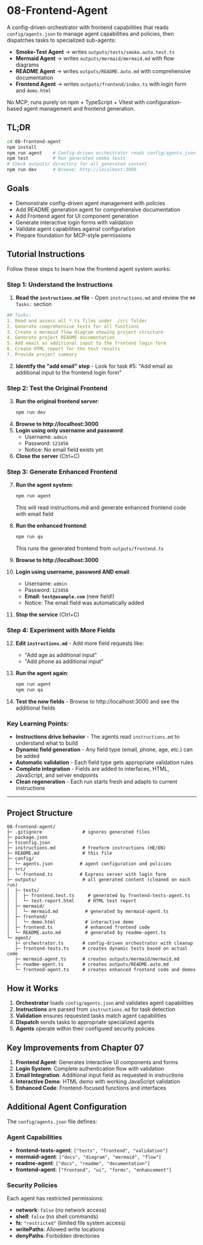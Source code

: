 # 08-Frontend-Agent

A config-driven orchestrator with frontend capabilities that reads `config/agents.json` to manage agent capabilities and policies, then dispatches tasks to specialized sub-agents:

- **Smoke‑Test Agent** → writes `outputs/tests/smoke.auto.test.ts`
- **Mermaid Agent** → writes `outputs/mermaid/mermaid.md` with flow diagrams
- **README Agent** → writes `outputs/README.auto.md` with comprehensive documentation
- **Frontend Agent** → writes `outputs/frontend/index.ts` with login form and `demo.html`

No MCP; runs purely on npm + TypeScript + Vitest with configuration-based agent management and frontend generation.

## TL;DR

```bash
cd 08-frontend-agent
npm install
npm run agent    # Config-driven orchestrator reads config/agents.json and ./instructions.md
npm test         # Run generated smoke tests
# Check outputs/ directory for all generated content
npm run dev      # Browse: http://localhost:3000
```

## Goals

- Demonstrate config-driven agent management with policies  
- Add README generation agent for comprehensive documentation  
- Add Frontend agent for UI component generation  
- Generate interactive login forms with validation  
- Validate agent capabilities against configuration  
- Prepare foundation for MCP-style permissions


## Tutorial Instructions

Follow these steps to learn how the frontend agent system works:

### Step 1: Understand the Instructions
1. **Read the `instructions.md` file** - Open `instructions.md` and review the `## Tasks:` section
```YAML
## Tasks:
1. Read and assess all *.ts files under ./src folder
2. Generate comprehensive tests for all functions
3. Create a mermaid flow diagram showing project structure
4. Generate project README documentation
5. Add email as additional input to the frontend login form
6. Create HTML report for the test results
7. Provide project summary
```
2. **Identify the "add email" step** - Look for task #5: "Add email as additional input to the frontend login form"


### Step 2: Test the Original Frontend
3. **Run the original frontend server**:
   ```bash
   npm run dev
   ```
4. **Browse to http://localhost:3000**
5. **Login using only username and password**:
   - Username: `admin`
   - Password: `123456`
   - Notice: No email field exists yet
6. **Close the server** (Ctrl+C)

### Step 3: Generate Enhanced Frontend
7. **Run the agent system**:
   ```bash
   npm run agent
   ```
   This will read instructions.md and generate enhanced frontend code with email field

8. **Run the enhanced frontend**:
   ```bash
   npm run qa
   ```
   This runs the generated frontend from `outputs/frontend.ts`

9. **Browse to http://localhost:3000**
10. **Login using username, password AND email**:
    - Username: `admin`
    - Password: `123456`
    - **Email: `test@example.com`** (new field!)
    - Notice: The email field was automatically added

11. **Stop the service** (Ctrl+C)

### Step 4: Experiment with More Fields
12. **Edit `instructions.md`** - Add more field requests like:
    - "Add age as additional input"
    - "Add phone as additional input"
    
13. **Run the agent again**:
    ```bash
    npm run agent
    npm run qa
    ```

14. **Test the new fields** - Browse to http://localhost:3000 and see the additional fields

### Key Learning Points:
- **Instructions drive behavior** - The agents read `instructions.md` to understand what to build
- **Dynamic field generation** - Any field type (email, phone, age, etc.) can be added
- **Automatic validation** - Each field type gets appropriate validation rules
- **Complete integration** - Fields are added to interfaces, HTML, JavaScript, and server endpoints
- **Clean regeneration** - Each run starts fresh and adapts to current instructions


---


## Project Structure

```
08-frontend-agent/
├─ .gitignore               # ignores generated files
├─ package.json
├─ tsconfig.json
├─ instructions.md          # freeform instructions (HE/EN)
├─ README.md                # this file
├─ config/
│  └─ agents.json          # agent configuration and policies
├─ src/
│  └─ frontend.ts          # Express server with login form
├─ outputs/                 # all generated content (cleaned on each run)
│  ├─ tests/
│  │  ├─ frontend.test.ts     # generated by frontend-tests-agent.ts
│  │  └─ test-report.html     # HTML test report
│  ├─ mermaid/
│  │  └─ mermaid.md          # generated by mermaid-agent.ts
│  ├─ frontend/
│  │  └─ demo.html           # interactive demo
│  ├─ frontend.ts            # enhanced frontend code
│  └─ README.auto.md         # generated by readme-agent.ts
└─ agent/
   ├─ orchestrator.ts       # config-driven orchestrator with cleanup
   ├─ frontend-tests.ts     # creates dynamic tests based on actual code
   ├─ mermaid-agent.ts      # creates outputs/mermaid/mermaid.md
   ├─ readme-agent.ts       # creates outputs/README.auto.md
   └─ frontend-agent.ts     # creates enhanced frontend code and demos
```



## How it Works
1. **Orchestrator** loads `config/agents.json` and validates agent capabilities
2. **Instructions** are parsed from `instructions.md` for task detection
3. **Validation** ensures requested tasks match agent capabilities
4. **Dispatch** sends tasks to appropriate specialized agents
5. **Agents** operate within their configured security policies


## Key Improvements from Chapter 07
1. **Frontend Agent**: Generates interactive UI components and forms
2. **Login System**: Complete authentication flow with validation
3. **Email Integration**: Additional input field as requested in instructions
4. **Interactive Demo**: HTML demo with working JavaScript validation
5. **Enhanced Code**: Frontend-focused functions and interfaces


## Additional Agent Configuration
The `config/agents.json` file defines:

### Agent Capabilities
- **frontend-tests-agent**: `["tests", "frontend", "validation"]`
- **mermaid-agent**: `["docs", "diagram", "mermaid", "flow"]`  
- **readme-agent**: `["docs", "readme", "documentation"]`
- **frontend-agent**: `["frontend", "ui", "forms", "enhancement"]`

### Security Policies
Each agent has restricted permissions:
- **network**: `false` (no network access)
- **shell**: `false` (no shell commands)
- **fs**: `"restricted"` (limited file system access)
- **writePaths**: Allowed write locations
- **denyPaths**: Forbidden directories

